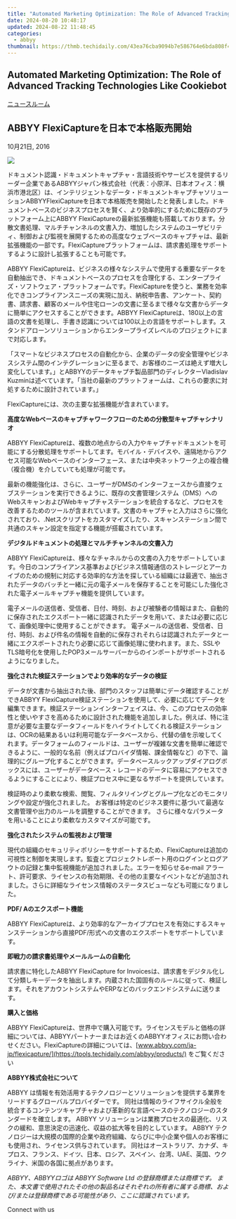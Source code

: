 ```yaml
---
title: "Automated Marketing Optimization: The Role of Advanced Tracking Technologies Like Cookiebot"
date: 2024-08-20 10:48:17
updated: 2024-08-22 11:48:45
categories:
  - abbyy
thumbnail: https://thmb.techidaily.com/43ea76cba9094b7e586764e6bda808f45025f38856a330aa448f0606df3e468d.jpg
---
```


## Automated Marketing Optimization: The Role of Advanced Tracking Technologies Like Cookiebot

[ニュースルーム](https://tools.techidaily.com/abbyy/products/)

## ABBYY FlexiCaptureを日本で本格販売開始

10月21日, 2016

![](https://content.abbyy.com/-/media/project/abbyy/abbyy/branchtemplates/shutterstock_1272462163_1296-x-729.jpg?h=729&iar=0&w=1296)

ドキュメント認識・ドキュメントキャプチャ・言語技術やサービスを提供するリーダー企業であるABBYYジャパン株式会社（代表：小原洋、日本オフィス：横浜市港北区）は、インテリジェントなデータ・ドキュメントキャプチャソリューションABBYYFlexiCaptureを日本で本格販売を開始したと発表しました。ドキュメントベースのビジネスプロセスを賢く、より効率的にするために既存のプラットフォーム上にABBYY FlexiCaptureの最新拡張機能も搭載しております。分散文書処理、マルチチャンネルの文書入力、増加したシステムのユーザビリティ、制御および監視を展開するための高度なウェブベースのキャプチャは、最新拡張機能の一部です。FlexiCaptureプラットフォームは、請求書処理をサポートするように設計し拡張することも可能です。

ABBYY FlexiCaptureは、ビジネスの様々なシステムで使用する重要なデータを自動抽出でき、ドキュメントベースのプロセスを合理化する、エンタープライズ・ソフトウェア・プラットフォームです。FlexiCaptureを使うと、業務を効率化できコンプライアンスニーズの実現に加え、納税申告書、アンケート、契約書、請求書、顧客のメールや住宅ローンの文書に至るまで様々な文書からデータに簡単にアクセスすることができます。ABBYY FlexiCaptureは、180以上の言語の文書を処理し、手書き認識については100以上の言語をサポートします。スタンドアローンソリューションからエンタープライズレベルのプロジェクトにまで対応します。

「スマートなビジネスプロセスの自動化から、企業のデータの安全管理やビジネスシステム間のインテグレーションに至るまで、お客様のニーズは絶えず増大し変化しています。」とABBYYのデータキャプチ製品部門のディレクターVladislav Kuzminは述べています。「当社の最新のプラットフォームは、これらの要求に対処するために設計されています。」

FlexiCaptureには、次の主要な拡張機能が含まれています。

**高度なWebベースのキャプチャワークフローのための分散型キャプチャシナリオ**

ABBYY FlexiCaptureは、複数の地点からの入力やキャプチャドキュメントを可能にする分散処理をサポートしてます。モバイル・デバイスや、遠隔地からアクセス可能なWebベースのインターフェース、または中央ネットワーク上の複合機（複合機）を介していても処理が可能です。

最新の機能強化は、さらに、ユーザーがDMSのインターフェースから直接ウェブステーションを実行できるように、既存の文書管理システム（DMS）へのWebスキャンおよびWebキャプチャステーションを統合するなど、プロセスを改善するためのツールが含まれています。文書のキャプチャと入力はさらに強化されており、.Netスクリプトをカスタマイズしたり、スキャンステーション間で共通のスキャン設定を指定する機能が搭載されています。

**デジタルドキュメントの処理とマルチチャンネルの文書入力**

ABBYY FlexiCaptureは、様々なチャネルからの文書の入力をサポートしています。今日のコンプライアンス基準およびビジネス情報通信のストレージとアーカイブのための規制に対応する効率的な方法を探している組織には最適で、抽出されたデータのバッチと一緒に元の電子メールを保存することを可能にした強化された電子メールキャプチャ機能を提供しています。

電子メールの送信者、受信者、日付、時刻、および被験者の情報はまた、自動的に保存されたエクスポート一緒に認識されたデータを用いて、または必要に応じて、画像処理中に使用することができます。 電子メールの送信者、受信者、日付、時刻、および件名の情報を自動的に保存されそれらは認識されたデータと一緒にエクスポートされたり必要に応じて画像処理に使われます。また、SSLやTLS暗号化を使用したPOP3メールサーバーからのインポートがサポートされるようになりました。

**強化された検証ステーションでより効率的なデータの検証**

データが文書から抽出された後、部門のスタッフは簡単にデータ確認することができABBYY FlexiCapture検証ステーションを使用して、必要に応じてデータを編集できます。検証ステーションインターフェイスは、今、このプロセスの効率性と使いやすさを高めるために設計された機能を追加しました。例えば、特に注意が必要な主要なデータフィールドをハイライトしてくれる検証ステーションは、OCRの結果あるいは利用可能なデータベースから、代替の値を示唆してくれます。データフォームのフィールドは、ユーザーが複雑な文書を簡単に確認できるように、一般的な名前（例えばプロバイダ情報、課金情報など）の下で、論理的にグループ化することができます。データベースルックアップダイアログボックスには、ユーザーがデータベース・レコードのデータに容易にアクセスできるようにすることにより、検証プロセス中に更なるサポートを提供しています。

検証時のより柔軟な検索、閲覧、フィルタリイングとグループ化などのモニタリングや設定が強化されました。 お客様は特定のビジネス要件に基づいて最適な文書管理や出力のルールを調整することができます。 さらに様々なパラメータを用いることにより柔軟なカスタマイズが可能です。

**強化されたシステムの監視および管理**

現代の組織のセキュリティポリシーをサポートするため、FlexiCaptureは追加の可視性と制御を実現します。監査とプロジェクトレポート用のログインとログアウトの記録と集中監視機能が追加されました。エラーを知らせるe-mail アラート、許可要求、ライセンスの有効期限、その他の主要なイベントなどが追加されました。さらに詳細なライセンス情報のステータスビューなども可能になりました。

**PDF/ Aのエクスポート機能**

ABBYY FlexiCaptureは、より効率的なアーカイブプロセスを有効にするスキャンステーションから直接PDF/形式への文書のエクスポートをサポートしています。

**即戦力の請求書処理やメールルームの自動化**

請求書に特化したABBYY FlexiCapture for Invoicesは、請求書をデジタル化して分類しキーデータを抽出します。内蔵された国固有のルールに従って、検証します。それをアカウントシステムやERPなどのバックエンドシステムに送ります。

**購入と価格**

ABBYY FlexiCaptureは、世界中で購入可能です。ライセンスモデルと価格の詳細については、ABBYYパートナーまたはお近くのABBYYオフィスにお問い合わせください。FlexiCaptureの詳細については、[www.abbyy.com/ja-jp/flexicapture/](https://tools.techidaily.com/abbyy/products/) をご覧ください

**ABBYY株式会社について** 

ABBYY は情報を有効活用するテクノロジーとソリューションを提供する業界をリードするグローバルプロバイダーです。 同社は情報のライフサイクル全般を統合するコンテンツキャプチャおよび革新的な言語ベースのテクノロジーのスタンダードを確立します。 ABBYY ソリューションは業務プロセスの最適化、リスクの緩和、意思決定の迅速化、収益の拡大等を目的としています。 ABBYY テクノロジーは大規模の国際的企業や政府組織、ならびに中小企業や個人のお客様にも使用され、ライセンス供与されています。 同社はオーストラリア、カナダ、キプロス、フランス、ドイツ、日本、ロシア、スペイン、台湾、UAE、英国、ウクライナ、米国の各国に拠点があります。

_ABBYY、ABBYYロゴは ABBYY Software Ltd の登録商標または商標です。 また、本文書で使用されたその他の製品名はそれぞれの所有者に属する商標、および/または登録商標である可能性があり、ここに認識されています。_

Connect with us

<ins class="adsbygoogle"
     style="display:block"
     data-ad-format="autorelaxed"
     data-ad-client="ca-pub-7571918770474297"
     data-ad-slot="1223367746"></ins>



<ins class="adsbygoogle"
     style="display:block"
     data-ad-client="ca-pub-7571918770474297"
     data-ad-slot="8358498916"
     data-ad-format="auto"
     data-full-width-responsive="true"></ins>

